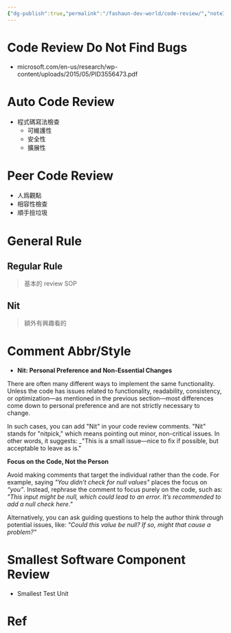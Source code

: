 ```yaml
---
{"dg-publish":true,"permalink":"/fashaun-dev-world/code-review/","noteIcon":""}
---
```


# Code Review Do Not Find Bugs
- microsoft.com/en-us/research/wp-content/uploads/2015/05/PID3556473.pdf
# Auto Code Review
- 程式碼寫法檢查
	- 可維護性
	- 安全性
	- 擴展性

# Peer Code Review
- 人爲觀點
- 相容性檢查
- 順手撿垃圾


# General Rule 

## Regular Rule 
> 基本的 review SOP
## Nit 
> 額外有興趣看的

# Comment Abbr/Style
- **Nit: Personal Preference and Non-Essential Changes**

There are often many different ways to implement the same functionality. Unless the code has issues related to functionality, readability, consistency, or optimization—as mentioned in the previous section—most differences come down to personal preference and are not strictly necessary to change.

In such cases, you can add "Nit" in your code review comments. "Nit" stands for "nitpick," which means pointing out minor, non-critical issues. In other words, it suggests: _"This is a small issue—nice to fix if possible, but acceptable to leave as is."

**Focus on the Code, Not the Person**

Avoid making comments that target the individual rather than the code. For example, saying _"You didn’t check for null values"_ places the focus on _“you”_. Instead, rephrase the comment to focus purely on the code, such as: _"This input might be null, which could lead to an error. It’s recommended to add a null check here."_

Alternatively, you can ask guiding questions to help the author think through potential issues, like: _"Could this value be null? If so, might that cause a problem?"_
# Smallest Software Component Review
- Smallest Test Unit

# Ref